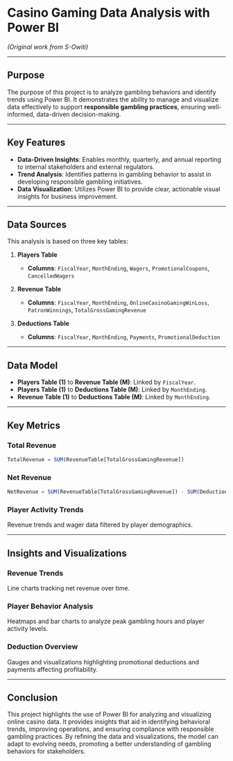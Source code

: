 # Casino Gaming Data Analysis with Power BI  
*(Original work from S-Owiti)*  

---

## Purpose  
The purpose of this project is to analyze gambling behaviors and identify trends using Power BI. It demonstrates the ability to manage and visualize data effectively to support **responsible gambling practices**, ensuring well-informed, data-driven decision-making.  

---

## Key Features  
- **Data-Driven Insights**: Enables monthly, quarterly, and annual reporting to internal stakeholders and external regulators.  
- **Trend Analysis**: Identifies patterns in gambling behavior to assist in developing responsible gambling initiatives.  
- **Data Visualization**: Utilizes Power BI to provide clear, actionable visual insights for business improvement.  

---

## Data Sources  
This analysis is based on three key tables:  

1. **Players Table**  
   - **Columns**: `FiscalYear`, `MonthEnding`, `Wagers`, `PromotionalCoupons`, `CancelledWagers`  

2. **Revenue Table**  
   - **Columns**: `FiscalYear`, `MonthEnding`, `OnlineCasinoGamingWinLoss`, `PatronWinnings`, `TotalGrossGamingRevenue`  

3. **Deductions Table**  
   - **Columns**: `FiscalYear`, `MonthEnding`, `Payments`, `PromotionalDeduction`  

---

## Data Model  
- **Players Table (1)** to **Revenue Table (M)**: Linked by `FiscalYear`.  
- **Players Table (1)** to **Deductions Table (M)**: Linked by `MonthEnding`.  
- **Revenue Table (1)** to **Deductions Table (M)**: Linked by `MonthEnding`.  

---

## Key Metrics  

### Total Revenue  
```sql
TotalRevenue = SUM(RevenueTable[TotalGrossGamingRevenue])
```

### Net Revenue  
```sql
NetRevenue = SUM(RevenueTable[TotalGrossGamingRevenue]) - SUM(DeductionsTable[Payments])
```

### Player Activity Trends  
Revenue trends and wager data filtered by player demographics.  

---

## Insights and Visualizations  

### Revenue Trends  
Line charts tracking net revenue over time.  

### Player Behavior Analysis  
Heatmaps and bar charts to analyze peak gambling hours and player activity levels.  

### Deduction Overview  
Gauges and visualizations highlighting promotional deductions and payments affecting profitability.  

---

## Conclusion  
This project highlights the use of Power BI for analyzing and visualizing online casino data. It provides insights that aid in identifying behavioral trends, improving operations, and ensuring compliance with responsible gambling practices. By refining the data and visualizations, the model can adapt to evolving needs, promoting a better understanding of gambling behaviors for stakeholders.
